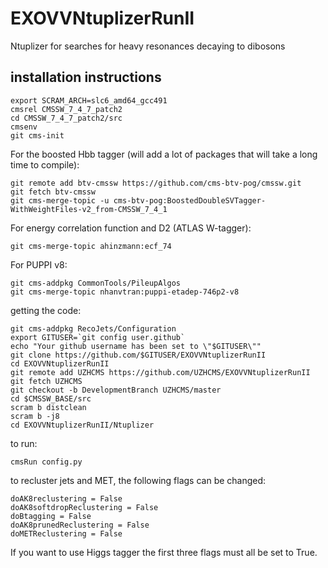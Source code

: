# EXOVVNtuplizerRunII
Ntuplizer for searches for heavy resonances decaying to dibosons

## installation instructions

```
export SCRAM_ARCH=slc6_amd64_gcc491
cmsrel CMSSW_7_4_7_patch2
cd CMSSW_7_4_7_patch2/src
cmsenv
git cms-init
```

For the boosted Hbb tagger (will add a lot of packages that will take a long time to compile):
```
git remote add btv-cmssw https://github.com/cms-btv-pog/cmssw.git
git fetch btv-cmssw
git cms-merge-topic -u cms-btv-pog:BoostedDoubleSVTagger-WithWeightFiles-v2_from-CMSSW_7_4_1
```

For energy correlation function and D2 (ATLAS W-tagger):
```
git cms-merge-topic ahinzmann:ecf_74
```

For PUPPI v8:
```
git cms-addpkg CommonTools/PileupAlgos
git cms-merge-topic nhanvtran:puppi-etadep-746p2-v8
```

getting the code:
```
git cms-addpkg RecoJets/Configuration
export GITUSER=`git config user.github`
echo "Your github username has been set to \"$GITUSER\""
git clone https://github.com/$GITUSER/EXOVVNtuplizerRunII
cd EXOVVNtuplizerRunII
git remote add UZHCMS https://github.com/UZHCMS/EXOVVNtuplizerRunII
git fetch UZHCMS
git checkout -b DevelopmentBranch UZHCMS/master
cd $CMSSW_BASE/src
scram b distclean
scram b -j8
cd EXOVVNtuplizerRunII/Ntuplizer
```

to run:
```
cmsRun config.py
```

to recluster jets and MET, the following flags can be changed:
```
doAK8reclustering = False
doAK8softdropReclustering = False
doBtagging = False
doAK8prunedReclustering = False
doMETReclustering = False
```
If you want to use Higgs tagger the first three flags must all be set to True.
